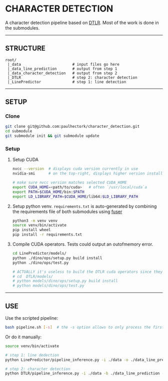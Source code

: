 # CHARACTER DETECTION

A character detection pipeline based on [DTLR](https://github.com/raphael-baena/DTLR). Most of the work is done in the submodules.

---

## STRUCTURE

```
root/
 |_data                       # input files go here
 |_data_line_prediction       # output from step 1
 |_data_character_detection   # output from step 2
 |_DTLR                       # step 2: character detection
 |_LinePredictor              # step 1: line detection
```

---

## SETUP 

### Clone

```bash
git clone git@github.com:paulhectork/character_detection.git
cd submodule
git submodule init && git submodule update
```

### Setup

1. Setup CUDA

	```bash
	nvcc --version  # displays cuda version currently in use
	nvidia-smi      # on the top-right, displays higher version installed on the system

	# make sure nvcc version matches selected CUDA_HOME
	export CUDA_HOME=<path/to/cuda>   # often `/usr/local/cuda`a
	export PATH=$CUDA_HOME/bin:$PATH
	export LD_LIBRARY_PATH=$CUDA_HOME/lib64:$LD_LIBRARY_PATH
	```
2. Setup python venv. `requirements.txt` is auto-generated by combining the requirements file of both submodules using [fuser](https://github.com/paulhectork/fuser)
	```bash
	python3 -m venv venv
	source venv/bin/activate
	pip install wheel
	pip install -r requirements.txt
	```
3. Compile CUDA operators. Tests could output an outofmemory error.
	```bash
	cd LinePredictor/models/
	python ./dino/ops/setup.py build install
	python ./dino/ops/test.py
	
	# ACTUALLY it's useless to build the DTLR cuda operators since they were aldready built in LinePredictor
	# cd  DTLR/models/
	# python models/dino/ops/setup.py build install
	# python models/dino/ops/test.py
	```

--- 

## USE

Use the scripted pipeline:

```bash
bash pipeline.sh [-s]  # the -s option allows to only process the first 10 images
```

Or do it manually:

```bash
source venv/bin/activate

# step 1: line dedection
python LinePredictor/pipeline_inference.py -i ./data -o ./data_line_prediction/ [-s]

# step 2: character detection
python DTLR/pipeline_inference.py -i ./data -b ./data_line_prediction -o ./data_character_detection
```

